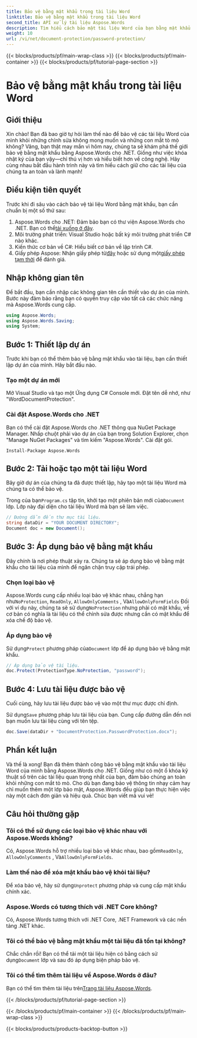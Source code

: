 ```yaml
---
title: Bảo vệ bằng mật khẩu trong tài liệu Word
linktitle: Bảo vệ bằng mật khẩu trong tài liệu Word
second_title: API xử lý tài liệu Aspose.Words
description: Tìm hiểu cách bảo mật tài liệu Word của bạn bằng mật khẩu khi sử dụng Aspose.Words cho .NET trong hướng dẫn từng bước chi tiết này.
weight: 10
url: /vi/net/document-protection/password-protection/
---
```


{{< blocks/products/pf/main-wrap-class >}}
{{< blocks/products/pf/main-container >}}
{{< blocks/products/pf/tutorial-page-section >}}

# Bảo vệ bằng mật khẩu trong tài liệu Word

## Giới thiệu

Xin chào! Bạn đã bao giờ tự hỏi làm thế nào để bảo vệ các tài liệu Word của mình khỏi những chỉnh sửa không mong muốn và những con mắt tò mò không? Vâng, bạn thật may mắn vì hôm nay, chúng ta sẽ khám phá thế giới bảo vệ bằng mật khẩu bằng Aspose.Words cho .NET. Giống như việc khóa nhật ký của bạn vậy—chỉ thú vị hơn và hiểu biết hơn về công nghệ. Hãy cùng nhau bắt đầu hành trình này và tìm hiểu cách giữ cho các tài liệu của chúng ta an toàn và lành mạnh!

## Điều kiện tiên quyết

Trước khi đi sâu vào cách bảo vệ tài liệu Word bằng mật khẩu, bạn cần chuẩn bị một số thứ sau:

1.  Aspose.Words cho .NET: Đảm bảo bạn có thư viện Aspose.Words cho .NET. Bạn có thể[tải xuống ở đây](https://releases.aspose.com/words/net/).
2. Môi trường phát triển: Visual Studio hoặc bất kỳ môi trường phát triển C# nào khác.
3. Kiến thức cơ bản về C#: Hiểu biết cơ bản về lập trình C#.
4.  Giấy phép Aspose: Nhận giấy phép từ[đây](https://purchase.aspose.com/buy) hoặc sử dụng một[giấy phép tạm thời](https://purchase.aspose.com/temporary-license/) để đánh giá.

## Nhập không gian tên

Để bắt đầu, bạn cần nhập các không gian tên cần thiết vào dự án của mình. Bước này đảm bảo rằng bạn có quyền truy cập vào tất cả các chức năng mà Aspose.Words cung cấp.

```csharp
using Aspose.Words;
using Aspose.Words.Saving;
using System;
```

## Bước 1: Thiết lập dự án

Trước khi bạn có thể thêm bảo vệ bằng mật khẩu vào tài liệu, bạn cần thiết lập dự án của mình. Hãy bắt đầu nào.

### Tạo một dự án mới

Mở Visual Studio và tạo một Ứng dụng C# Console mới. Đặt tên dễ nhớ, như "WordDocumentProtection".

### Cài đặt Aspose.Words cho .NET

Bạn có thể cài đặt Aspose.Words cho .NET thông qua NuGet Package Manager. Nhấp chuột phải vào dự án của bạn trong Solution Explorer, chọn "Manage NuGet Packages" và tìm kiếm "Aspose.Words". Cài đặt gói.

```shell
Install-Package Aspose.Words
```

## Bước 2: Tải hoặc tạo một tài liệu Word

Bây giờ dự án của chúng ta đã được thiết lập, hãy tạo một tài liệu Word mà chúng ta có thể bảo vệ.

 Trong của bạn`Program.cs` tập tin, khởi tạo một phiên bản mới của`Document` lớp. Lớp này đại diện cho tài liệu Word mà bạn sẽ làm việc.

```csharp
// Đường dẫn đến thư mục tài liệu.
string dataDir = "YOUR DOCUMENT DIRECTORY";
Document doc = new Document();
```

## Bước 3: Áp dụng bảo vệ bằng mật khẩu

Đây chính là nơi phép thuật xảy ra. Chúng ta sẽ áp dụng bảo vệ bằng mật khẩu cho tài liệu của mình để ngăn chặn truy cập trái phép.

### Chọn loại bảo vệ

 Aspose.Words cung cấp nhiều loại bảo vệ khác nhau, chẳng hạn như`NoProtection`, `ReadOnly`, `AllowOnlyComments` , Và`AllowOnlyFormFields` Đối với ví dụ này, chúng ta sẽ sử dụng`NoProtection` nhưng phải có mật khẩu, về cơ bản có nghĩa là tài liệu có thể chỉnh sửa được nhưng cần có mật khẩu để xóa chế độ bảo vệ.

### Áp dụng bảo vệ

 Sử dụng`Protect` phương pháp của`Document` lớp để áp dụng bảo vệ bằng mật khẩu. 

```csharp
// Áp dụng bảo vệ tài liệu.
doc.Protect(ProtectionType.NoProtection, "password");
```

## Bước 4: Lưu tài liệu được bảo vệ

Cuối cùng, hãy lưu tài liệu được bảo vệ vào một thư mục được chỉ định.


 Sử dụng`Save` phương pháp lưu tài liệu của bạn. Cung cấp đường dẫn đến nơi bạn muốn lưu tài liệu cùng với tên tệp.

```csharp
doc.Save(dataDir + "DocumentProtection.PasswordProtection.docx");
```

## Phần kết luận

Và thế là xong! Bạn đã thêm thành công bảo vệ bằng mật khẩu vào tài liệu Word của mình bằng Aspose.Words cho .NET. Giống như có một ổ khóa kỹ thuật số trên các tài liệu quan trọng nhất của bạn, đảm bảo chúng an toàn khỏi những con mắt tò mò. Cho dù bạn đang bảo vệ thông tin nhạy cảm hay chỉ muốn thêm một lớp bảo mật, Aspose.Words đều giúp bạn thực hiện việc này một cách đơn giản và hiệu quả. Chúc bạn viết mã vui vẻ!

## Câu hỏi thường gặp

### Tôi có thể sử dụng các loại bảo vệ khác nhau với Aspose.Words không?

Có, Aspose.Words hỗ trợ nhiều loại bảo vệ khác nhau, bao gồm`ReadOnly`, `AllowOnlyComments` , Và`AllowOnlyFormFields`.

### Làm thế nào để xóa mật khẩu bảo vệ khỏi tài liệu?

 Để xóa bảo vệ, hãy sử dụng`Unprotect` phương pháp và cung cấp mật khẩu chính xác.

### Aspose.Words có tương thích với .NET Core không?

Có, Aspose.Words tương thích với .NET Core, .NET Framework và các nền tảng .NET khác.

### Tôi có thể bảo vệ bằng mật khẩu một tài liệu đã tồn tại không?

 Chắc chắn rồi! Bạn có thể tải một tài liệu hiện có bằng cách sử dụng`Document` lớp và sau đó áp dụng biện pháp bảo vệ.

### Tôi có thể tìm thêm tài liệu về Aspose.Words ở đâu?

 Bạn có thể tìm thêm tài liệu trên[Trang tài liệu Aspose.Words](https://reference.aspose.com/words/net/).

{{< /blocks/products/pf/tutorial-page-section >}}

{{< /blocks/products/pf/main-container >}}
{{< /blocks/products/pf/main-wrap-class >}}

{{< blocks/products/products-backtop-button >}}

